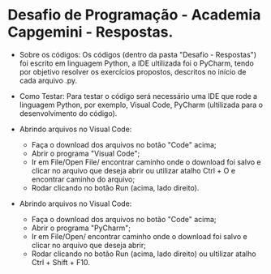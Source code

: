 # Desafio de Programação - Academia Capgemini - Respostas.
 
- Sobre os códigos:
 Os códigos (dentro da pasta "Desafio - Respostas") foi escrito em linguagem Python,
a IDE ultilizada foi o PyCharm, tendo por objetivo resolver os exercícios propostos,
descritos no início de cada arquivo .py.

- Como Testar:
 Para testar o código será necessário uma IDE que rode a linguagem Python, por exemplo,
Visual Code, PyCharm (ultilizada para o desenvolvimento do código).

* Abrindo arquivos no Visual Code:
   - Faça o download dos arquivos no botão "Code" acima;
   - Abrir o programa "Visual Code";
   - Ir em File/Open File/ encontrar caminho onde o download foi salvo e clicar no arquivo 
 que deseja abrir ou utilizar atalho Ctrl + O e encontrar caminho do arquivo;
   - Rodar clicando no botão Run (acima, lado direito).
  
 * Abrindo arquivos no Visual Code:
   - Faça o download dos arquivos no botão "Code" acima;
   - Abrir o programa "PyCharm";
   - Ir em File/Open/ encontrar caminho onde o download foi salvo e clicar no arquivo 
 que deseja abrir;
   - Rodar clicando no botão Run (acima, lado direito) ou ultilizar atalho Ctrl + Shift + F10.
